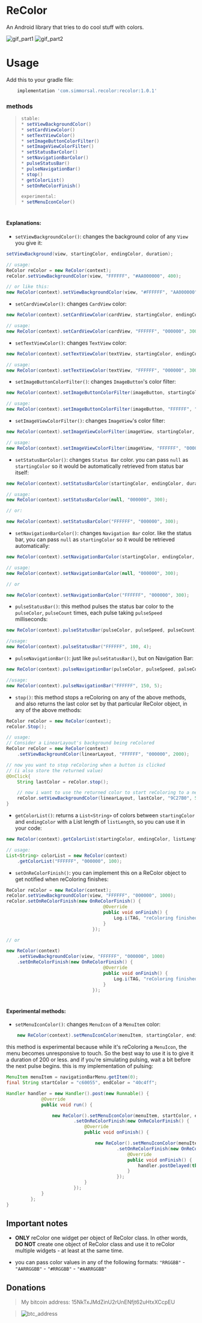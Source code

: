 # ReColor

An Android library that tries to do cool stuff with colors.

![gif_part1](https://user-images.githubusercontent.com/24822099/34370937-e381c3d4-eadd-11e7-8d1f-12af76a90500.gif)
![gif_part2](https://user-images.githubusercontent.com/24822099/34370991-556ae99e-eade-11e7-9eb1-7ae7772271c6.gif)

# Usage

Add this to your gradle file:

```gradle
    implementation 'com.simmorsal.recolor:recolor:1.0.1'
```


### methods

>``` java
> stable:
> * setViewBackgroundColor()
> * setCardViewColor()
> * setTextViewColor()
> * setImageButtonColorFilter()
> * setImageViewColorFilter()
> * setStatusBarColor()
> * setNavigationBarColor()
> * pulseStatusBar()
> * pulseNavigationBar()
> * stop()
> * getColorList()
> * setOnReColorFinish()
>
> experimental:
> * setMenuIconColor()
> ```

#

#### Explanations:

* `setViewBackgroundColor()`:
changes the background color of any `View` you give it:

```java
setViewBackground(view, startingColor, endingColor, duration);

// usage:
ReColor reColor = new ReColor(context);
reColor.setViewBackgroundColor(view, "FFFFFF", "#AA000000", 400);

// or like this:
new ReColor(context).setViewBackgroundColor(view, "#FFFFFF", "AA000000", 400);
```

* `setCardViewColor()`: changes `CardView` color:

```java
new ReColor(context).setCardViewColor(cardView, startingColor, endingColor, duration);

// usage:
new ReColor(context).setCardViewColor(cardView, "FFFFFF", "000000", 300);
```

* `setTextViewColor()`: changes `TextView` color:

```java
new ReColor(context).setTextViewColor(textView, startingColor, endingColor, duration);

// usage:
new ReColor(context).setTextViewColor(textView, "FFFFFF", "000000", 300);
```

* `setImageButtonColorFilter()`: changes `ImageButton`'s color filter:

```java
new ReColor(context).setImageButtonColorFilter(imageButton, startingColor, endingColor, duration);

// usage:
new ReColor(context).setImageButtonColorFilter(imageButton, "FFFFFF", "000000", 300);
```


* `setImageViewColorFilter()`: changes `ImageView`'s color filter:

```java
new ReColor(context).setImageViewColorFilter(imageView, startingColor, endingColor, duration);

// usage:
new ReColor(context).setImageViewColorFilter(imageView, "FFFFFF", "000000", 300);
```

* `setStatusBarColor()`: changes `Status Bar` color. you can pass `null` as
`startingColor` so it would be automatically retrieved from status bar itself:

```java
new ReColor(context).setStatusBarColor(startingColor, endingColor, duration);

// usage:
new ReColor(context).setStatusBarColor(null, "000000", 300);

// or:

new ReColor(context).setStatusBarColor("FFFFFF", "000000", 300);
```

* `setNavigationBarColor()`: changes `Navigation Bar` color. like the status bar,
you can pass `null` as `startingColor` so it would be retrieved automatically:

```java
new ReColor(context).setNavigationBarColor(startingColor, endingColor, duration);

// usage:
new ReColor(context).setNavigationBarColor(null, "000000", 300);

// or

new ReColor(context).setNavigationBarColor("FFFFFF", "000000", 300);
```

* `pulseStatusBar()`: this method pulses the status bar color to the `pulseColor`,
`pulseCount` times, each pulse taking `pulseSpeed` milliseconds:

```java
new ReColor(context).pulseStatusBar(pulseColor, pulseSpeed, pulseCount);

//usage:
new ReColor(context).pulseStatusBar("FFFFFF", 100, 4);
```

* `pulseNavigationBar()`: just like `pulseStatusBar()`, but on Navigation Bar:

```java
new ReColor(context).pulseNavigationBar(pulseColor, pulseSpeed, palseCount);

//usage:
new ReColor(context).pulseNavigationBar("FFFFFF", 150, 5);
```

* `stop()`: this method stops a reColoring on any of the above methods,
and also returns the last color set
by that particular ReColor object, in any of the above methods:

```java
ReColor reColor = new ReColor(context);
reColor.Stop();

// usage:
// Consider a LinearLayout's background being reColored
ReColor reColor = new ReColor(context)
    .setViewBackgroundColor(linearLayout, "FFFFFF", "000000", 2000);

// now you want to stop reColoring when a button is clicked
// (i also store the returned value)
@OnClick{
    String lastColor = reColor.stop();

    // now i want to use the returned color to start reColoring to a new color
    reColor.setViewBackgroundColor(linearLayout, lastColor, "9C27B0", 500);
}
```

* `getColorList()`: returns a `List<String>` of colors between `startingColor`
 and `endingColor` with a List length of `listLength`, so you can use it in your code:

```java
new ReColor(context).getColorList(startingColor, endingColor, listLength);

// usage:
List<String> colorList = new ReColor(context)
    .getColorList("FFFFFF", "000000", 100);
```


 * `setOnReColorFinish()`: you can implement this on a ReColor object
 to get notified when reColoring finishes:

```java
ReColor reColor = new ReColor(context);
reColor.setViewBackgroundColor(view, "FFFFFF", "000000", 1000);
reColor.setOnReColorFinish(new OnReColorFinish() {
                                    @Override
                                    public void onFinish() {
                                        Log.i(TAG, "reColoring finished");
                                    }
                                });

// or

new ReColor(context)
    .setViewBackgroundColor(view, "FFFFFF", "000000", 1000)
    .setOnReColorFinish(new OnReColorFinish() {
                                    @Override
                                    public void onFinish() {
                                        Log.i(TAG, "reColoring finished");
                                    }
                                });
```

#

#### Experimental methods:

* `setMenuIconColor()`: changes `MenuIcon` of a `MenuItem` color:

```java
    new ReColor(context).setMenuIconColor(menuItem, startingColor, endingColor, duration);
```

this method is experimental because while it's reColoring
 a `MenuIcon`, the menu becomes unresponsive to touch. So the best way to use it
 is to give it a duration of 200 or less. and if you're simulating pulsing, wait
 a bit before the next pulse begins. this is my implementation of pulsing:

```java
MenuItem menuItem = navigationBarMenu.getItem(0);
final String startColor = "c60055", endColor = "40c4ff";

Handler handler = new Handler().post(new Runnable() {
             @Override
             public void run() {

                 new ReColor().setMenuIconColor(menuItem, startColor, endColor, 100)
                         .setOnReColorFinish(new OnReColorFinish() {
                             @Override
                             public void onFinish() {

                                 new ReColor().setMenuIconColor(menuItem, endColor, startColor, 100)
                                         .setOnReColorFinish(new OnReColorFinish() {
                                             @Override
                                             public void onFinish() {
                                                 handler.postDelayed(this, 1500);
                                             }
                                         });
                             }
                         });
             }
         };
}
```





## Important notes

* **ONLY** reColor one widget per object of ReColor class.
In other words, **DO NOT** create one object of ReColor class and use it to
reColor multiple widgets - at least at the same time.

* you can pass color values in any of the following formats:
`"RRGGBB"` - `"AARRGGBB"` - `"#RRGGBB"` - `"#AARRGGBB"`


## Donations



> My bitcoin address: 15NkTxJMdZinU2rUnENfjt62uHtxXCcpEU

> ![btc_address](https://user-images.githubusercontent.com/24822099/33515691-ec31ec7c-d77b-11e7-8b72-9e2060894859.png)